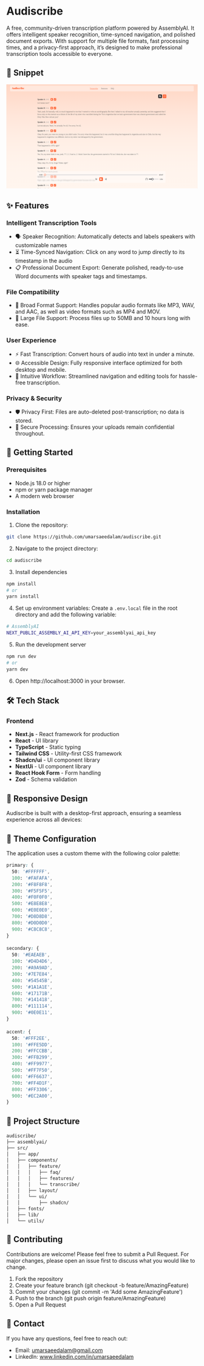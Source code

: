 # Audiscribe

A free, community-driven transcription platform powered by AssemblyAI. It offers intelligent speaker recognition, time-synced navigation, and polished document exports. With support for multiple file formats, fast processing times, and a privacy-first approach, it’s designed to make professional transcription tools accessible to everyone.

## 📸 Snippet

![Audiscribe transcription overview](/public/og-image.png)

## ✨ Features

### Intelligent Transcription Tools
- 🗣️ Speaker Recognition: Automatically detects and labels speakers with customizable names
- ⏳ Time-Synced Navigation: Click on any word to jump directly to its timestamp in the audio
- 📋 Professional Document Export: Generate polished, ready-to-use Word documents with speaker tags and timestamps.

### File Compatibility

- 🎵 Broad Format Support: Handles popular audio formats like MP3, WAV, and AAC, as well as video formats such as MP4 and MOV.
- 📂 Large File Support: Process files up to 50MB and 10 hours long with ease.

### User Experience
- ⚡ Fast Transcription: Convert hours of audio into text in under a minute.
- 🌐 Accessible Design: Fully responsive interface optimized for both desktop and mobile.
- 🎯 Intuitive Workflow: Streamlined navigation and editing tools for hassle-free transcription.

### Privacy & Security
- 🛡️ Privacy First: Files are auto-deleted post-transcription; no data is stored.
- 🔐 Secure Processing: Ensures your uploads remain confidential throughout.

## 🚀 Getting Started

### Prerequisites
- Node.js 18.0 or higher
- npm or yarn package manager
- A modern web browser

### Installation

1. Clone the repository:
```bash
git clone https://github.com/umarsaeedalam/audiscribe.git
```
2. Navigate to the project directory:
```bash
cd audiscribe
```
3. Install dependencies
```bash
npm install
# or
yarn install
```
4. Set up environment variables:
Create a `.env.local` file in the root directory and add the following variable:
```bash
# AssemblyAI
NEXT_PUBLIC_ASSEMBLY_AI_API_KEY=your_assemblyai_api_key
```
5. Run the development server
```bash
npm run dev
# or
yarn dev
```
6. Open http://localhost:3000 in your browser.

## 🛠️ Tech Stack

### Frontend
- **Next.js** - React framework for production
- **React** - UI library
- **TypeScript** - Static typing
- **Tailwind CSS** - Utility-first CSS framework
- **Shadcn/ui** - UI component library
- **NextUi** - UI component library
- **React Hook Form** - Form handling
- **Zod** - Schema validation

## 📱 Responsive Design

Audiscribe is built with a desktop-first approach, ensuring a seamless experience across all devices:

## 🎨 Theme Configuration

The application uses a custom theme with the following color palette:

```css
primary: {
  50: '#FFFFFF',   
  100: '#FAFAFA', 
  200: '#F8F8F8',  
  300: '#F5F5F5', 
  400: '#F0F0F0',  
  500: '#E8E8E8',   
  600: '#E0E0E0',   
  700: '#D8D8D8',  
  800: '#D0D0D0',  
  900: '#C8C8C8',   
}

secondary: {
  50: '#EAEAEB',    
  100: '#D4D4D6',   
  200: '#A9A9AD',  
  300: '#7E7E84',  
  400: '#54545B',  
  500: '#1A1A1E',   
  600: '#17171B',  
  700: '#141418',  
  800: '#111114',   
  900: '#0E0E11',   
}

accent: {
  50: '#FFF2EE',    
  100: '#FFE5DD',  
  200: '#FFCCBB',   
  300: '#FFB299',   
  400: '#FF9977',   
  500: '#FF7F50',   
  600: '#FF6637',   
  700: '#FF4D1F',   
  800: '#FF3306',  
  900: '#EC2A00', 
}
```

## 📝 Project Structure

```
audiscribe/
├── assemblyai/                                 
├── src/
│   ├── app/                            
│   ├── components/                     
│   │   ├── feature/                     
│   │   │   ├── faq/                     
│   │   │   ├── features/                
│   │   │   └── transcribe/              
│   │   ├── layout/                      
│   │   └── ui/                         
│   │       ├── shadcn/                  
│   ├── fonts/                         
│   ├── lib/                            
│   └── utils/                          
```

## 🤝 Contributing

Contributions are welcome! Please feel free to submit a Pull Request. For major changes, please open an issue first to discuss what you would like to change.

1. Fork the repository
2. Create your feature branch (git checkout -b feature/AmazingFeature)
3. Commit your changes (git commit -m 'Add some AmazingFeature')
4. Push to the branch (git push origin feature/AmazingFeature)
5. Open a Pull Request

## 📧 Contact

If you have any questions, feel free to reach out:

- Email: umarsaeedalam@gmail.com
- LinkedIn: www.linkedin.com/in/umarsaeedalam


